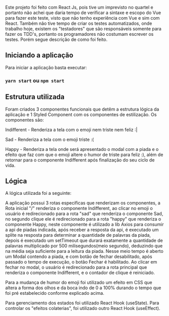 Este projeto foi feito com React Js, pois tive um imprevisto no quartel e portanto não achei que daria tempo de verificar a sintaxe e escopo do Vue para fazer este teste, visto que não tenho experiência com Vue e sim com React. Também não tive tempo de criar os testes automatizados, onde trabalho hoje, existem os "testadores" que são responsáveis somente para fazer os TDD's, portanto os programadores não costumam escrever os testes. Porém segue descrição de como foi feito.

## Iniciando a aplicação

Para iniciar a aplicação basta executar:

### `yarn start` ou `npm start`

## Estrutura utilizada

Foram criados 3 componentes funcionais que detêm a estrutura lógica da aplicação e 1 Styled Component com os componentes de estilização. Os componentes são:

Indifferent - Renderiza a tela com o emoji nem triste nem feliz :|

Sad - Renderiza a tela com o emoji triste :(

Happy - Renderiza a tela onde será apresentado o modal com a piada e o efeito que faz com que o emoji altere o humor de triste para feliz :), além de retornar para o componente Indifferent após finalização do seu ciclo de vida.

## Lógica

A lógica utilizada foi a seguinte:

A aplicação possui 3 rotas específicas que renderizam os componentes, a Rota inicial "/" renderiza o componente Indifferent, ao clicar no emoji o usuário é redirecionado para a rota "sad" que renderiza o componente Sad, no segundo clique ele é redirecionado para a rota "happy" que renderiza o componente Happy, neste componente é utilizado a lib Axios para consumir a api de piadas indicada, após receber a resposta da api, é executado um splite na resposta para determinar a quantidade de palavras da piada, depois é executado um setTimeout que durará exatamente a quantidade de palavras multiplicado por 500 milisegundos(meio segundo), deduzindo que na média seja suficiente para a leitura da piada. Nesse meio tempo é aberto um Modal contendo a piada, e com botão de fechar desabilitado, após passado o tempo de execução, o botão Fechar é habilitado. Ao clicar em fechar no modal, o usuário é redirecionado para a rota principal que renderiza o componente Indifferent, e o contador de clique é reiniciado.

Para a mudança de humor do emoji foi utilizado um efeito em CSS que altera a forma dos olhos e da boca indo de 0 a 100% durando o tempo que foi pré estabelecido conforme explicado acima.

Para gerenciamento dos estados foi utilizado React Hook (useState). Para controlar os "efeitos colaterias", foi utilizado outro React Hook (useEffect).